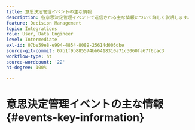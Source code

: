 ```yaml
---
title: 意思決定管理イベントの主な情報
description: 各意思決定管理イベントで送信される主な情報について詳しく説明します。
feature: Decision Management
topic: Integrations
role: User, Data Engineer
level: Intermediate
exl-id: 07be59e8-e994-4854-8089-25614d005dbe
source-git-commit: 07b1f9b885574bb6418310a71c3060fa67f6cac3
workflow-type: ht
source-wordcount: '22'
ht-degree: 100%

---
```


# 意思決定管理イベントの主な情報 {#events-key-information}


